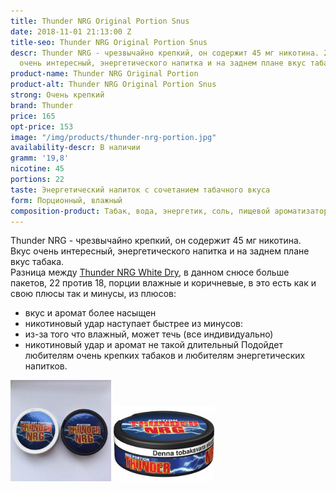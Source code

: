 ```yaml
---
title: Thunder NRG Original Portion Snus
date: 2018-11-01 21:13:00 Z
title-seo: Thunder NRG Original Portion Snus
descr: Thunder NRG - чрезвычайно крепкий, он содержит 45 мг никотина. 22 порции. Вкус
  очень интересный, энергетического напитка и на заднем плане вкус табака.
product-name: Thunder NRG Original Portion
product-alt: Thunder NRG Original Portion Snus
strong: Очень крепкий
brand: Thunder
price: 165
opt-price: 153
image: "/img/products/thunder-nrg-portion.jpg"
availability-descr: В наличии
gramm: '19,8'
nicotine: 45
portions: 22
taste: Энергетический напиток с сочетанием табачного вкуса
form: Порционный, влажный
composition-product: Табак, вода, энергетик, соль, пищевой ароматизатор
---
```


Thunder NRG - чрезвычайно крепкий, он содержит 45 мг никотина.<br>
Вкус очень интересный, энергетического напитка и на заднем плане вкус табака.<br>
Разница между [Thunder NRG White Dry](/thunder-nrg-white-dry-portion-snus), в данном снюсе больше пакетов, 22 против 18, порции влажные и коричневые, в это есть как и свою плюсы так и минусы, из плюсов:
* вкус и аромат более насыщен
* никотиновый удар наступает быстрее
из минусов:
* из-за того что влажный, может течь (все индивидуально)
* никотиновый удар и аромат не такой длительный
Подойдет любителям очень крепких табаков и любителям энергетических напитков.
<div class="mb-3">
<img class="img-fluid" style="width:32%" src="/img/products/thunder-nrg-original/snus-thunder-nrg.jpg" alt="Thunder NRG Snus">
<img class="img-fluid" style="width:32%" src="/img/products/thunder-nrg-original/thunder-nrg-portion.jpg" alt="Тандер Снюс со вкусом энергетика влажный">
</div>
